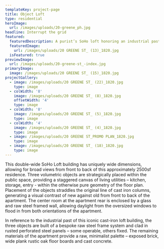 ```yaml
---
templateKey: project-page
title: Object Loft
type: residential
heroImage:
  url: /images/uploads/20-greene_ph.jpg
headline: Interrupt the grid
featured:
  featuredDescription: A purist’s SoHo loft honoring an industrial past
  featuredImage:
    url: /images/uploads/20 GREENE ST_ (13)_1820.jpg
  isFeatured: true
previewImage:
  url: /images/uploads/20-greene-st_-index.jpg
primaryImage:
  image: /images/uploads/20 GREENE ST_ (15)_1820.jpg
projectGallery:
  - image: /images/uploads/20 GREENE ST_ (22)_1820.jpg
    type: image
  - colWidth: '8'
    image: /images/uploads/20 GREENE ST_ (8)_1820.jpg
    offsetWidth: '4'
    type: image
  - colWidth: '8'
    image: /images/uploads/20 GREENE ST_ (5)_1820.jpg
    type: image
  - colWidth: '4'
    image: /images/uploads/20 GREENE ST_ (4)_1820.jpg
    type: image
  - image: /images/uploads/20 GREENE ST_PROMO PLAN_1820.jpg
    type: image
  - image: /images/uploads/20 GREENE ST_ (18)_1820.jpg
    type: image
---
```

This double-wide SoHo Loft building has uniquely wide dimensions, allowing for broad views from front to back of this approximately 2500sf residence. Three volumetric objects are strategically placed within the public space, providing a staggered canvas of living utilities – kitchen, storage, entry - within the otherwise pure geometry of the floor plan. Placement of the objects straddles the original line of cast iron columns, generating a visual contrast of new against old from front to back of the apartment. The center room at the apartment rear is enclosed by a glass and raw steel framed wall, allowing daylight from the oversized windows to flood in from both orientations of the apartment. 

In reference to the industrial past of this iconic cast-iron loft building, the three objects are built of a bespoke raw steel frame system and clad in rusted perforated steel panels – some operable, others fixed. The remaining materials of the apartment provide a raw, minimalist palette – exposed brick, wide plank rustic oak floor boards and cast concrete.
